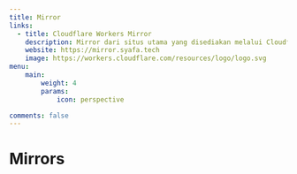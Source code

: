 ```yaml
---
title: Mirror
links:
  - title: Cloudflare Workers Mirror
    description: Mirror dari situs utama yang disediakan melalui Cloudflare Workers.
    website: https://mirror.syafa.tech
    image: https://workers.cloudflare.com/resources/logo/logo.svg
menu:
    main: 
        weight: 4
        params:
            icon: perspective

comments: false
---
```


# Mirrors